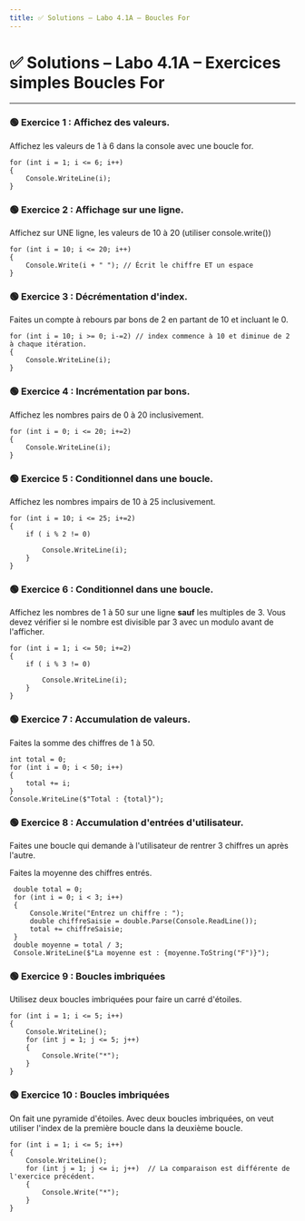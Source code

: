 ```yaml
---
title: ✅ Solutions – Labo 4.1A – Boucles For
---
```


# ✅ Solutions – Labo 4.1A – Exercices simples Boucles For

---


### 🟢 Exercice 1 : Affichez des valeurs.
Affichez les valeurs de 1 à 6 dans la console avec une boucle for.
```CSharp
for (int i = 1; i <= 6; i++)
{
    Console.WriteLine(i);
}
```


### 🟢 Exercice 2 : Affichage sur une ligne.
Affichez sur UNE ligne, les valeurs de 10 à 20 (utiliser console.write())
```CSharp
for (int i = 10; i <= 20; i++)
{
    Console.Write(i + " "); // Écrit le chiffre ET un espace
}
```

### 🟢 Exercice 3 : Décrémentation d'index.
Faites un compte à rebours par bons de 2 en partant de 10 et incluant le 0.

```CSharp
for (int i = 10; i >= 0; i-=2) // index commence à 10 et diminue de 2 à chaque itération.
{
    Console.WriteLine(i); 
}
```


### 🟢 Exercice 4 : Incrémentation par bons.
Affichez les nombres pairs de 0 à 20 inclusivement.
```CSharp
for (int i = 0; i <= 20; i+=2)
{
    Console.WriteLine(i); 
}
```

### 🟢 Exercice 5 : Conditionnel dans une boucle.
Affichez les nombres impairs de 10 à 25 inclusivement.
```CSharp
for (int i = 10; i <= 25; i+=2)
{
    if ( i % 2 != 0) 
    
        Console.WriteLine(i); 
    }   
}
```

### 🟢 Exercice 6 : Conditionnel dans une boucle.
Affichez les nombres de 1 à 50 sur une ligne **sauf** les multiples de 3.
Vous devez vérifier si le nombre est divisible par 3 avec un modulo avant de l'afficher.
```CSharp
for (int i = 1; i <= 50; i+=2)
{
    if ( i % 3 != 0) 
    
        Console.WriteLine(i); 
    }
}
```

### 🟢 Exercice 7 : Accumulation de valeurs.
Faites la somme des chiffres de 1 à 50.
```CSharp
int total = 0;
for (int i = 0; i < 50; i++)
{
    total += i;
}
Console.WriteLine($"Total : {total}");
```

### 🟢 Exercice 8 : Accumulation d'entrées d'utilisateur.
Faites une boucle qui demande à l'utilisateur de rentrer 3 chiffres un après l'autre.

Faites la moyenne des chiffres entrés.
```CSharp
 double total = 0;
 for (int i = 0; i < 3; i++)
 {
     Console.Write("Entrez un chiffre : ");
     double chiffreSaisie = double.Parse(Console.ReadLine());
     total += chiffreSaisie;
 }
 double moyenne = total / 3;
 Console.WriteLine($"La moyenne est : {moyenne.ToString("F")}");
```



### 🟢 Exercice 9 : Boucles imbriquées
Utilisez deux boucles imbriquées pour faire un carré d'étoiles. 


```CSharp
for (int i = 1; i <= 5; i++)
{
    Console.WriteLine();
    for (int j = 1; j <= 5; j++)
    {
        Console.Write("*");
    }
}

```




### 🟢 Exercice 10 : Boucles imbriquées
On fait une pyramide d'étoiles. Avec deux boucles imbriquées, on veut utiliser l'index de la première boucle dans la deuxième boucle. 

```CSharp
for (int i = 1; i <= 5; i++)
{
    Console.WriteLine();
    for (int j = 1; j <= i; j++)  // La comparaison est différente de l'exercice précédent.
    {
        Console.Write("*");
    }
}

```
